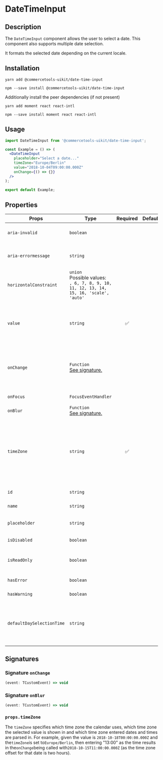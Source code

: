 <!-- THIS IS AN AUTOGENERATED FILE. DO NOT EDIT THIS FILE DIRECTLY. -->
<!-- This file is created by the `yarn generate-readme` script. -->

# DateTimeInput

## Description

The `DateTimeInput` component allows the user to select a date. This component also supports multiple date selection.

It formats the selected date depending on the current locale.

## Installation

```
yarn add @commercetools-uikit/date-time-input
```

```
npm --save install @commercetools-uikit/date-time-input
```

Additionally install the peer dependencies (if not present)

```
yarn add moment react react-intl
```

```
npm --save install moment react react-intl
```

## Usage

```jsx
import DateTimeInput from '@commercetools-uikit/date-time-input';

const Example = () => (
  <DateTimeInput
    placeholder="Select a date..."
    timeZone="Europe/Berlin"
    value="2018-10-04T09:00:00.000Z"
    onChange={() => {}}
  />
);

export default Example;
```

## Properties

| Props                     | Type                                                                                         | Required | Default | Description                                                                                                                                                                                                                                                                        |
| ------------------------- | -------------------------------------------------------------------------------------------- | :------: | ------- | ---------------------------------------------------------------------------------------------------------------------------------------------------------------------------------------------------------------------------------------------------------------------------------- |
| `aria-invalid`            | `boolean`                                                                                    |          |         | Indicate if the value entered in the input is invalid.                                                                                                                                                                                                                             |
| `aria-errormessage`       | `string`                                                                                     |          |         | HTML ID of an element containing an error message related to the input.                                                                                                                                                                                                            |
| `horizontalConstraint`    | `union`<br/>Possible values:<br/>`, 6, 7, 8, 9, 10, 11, 12, 13, 14, 15, 16, 'scale', 'auto'` |          |         | Horizontal size limit of the input field.                                                                                                                                                                                                                                          |
| `value`                   | `string`                                                                                     |    ✅    |         | The selected date, must either be an empty string or a date formatted in ISO 8601 (e.g. "2018-10-04T09:00:00.000Z").                                                                                                                                                               |
| `onChange`                | `Function`<br/>[See signature.](#signature-onChange)                                         |          |         | Called when the date changes. Called with an event containing an empty string (no value) or a string in this format: "YYYY-MM-DD".                                                                                                                                                 |
| `onFocus`                 | `FocusEventHandler`                                                                          |          |         | Called when the date input gains focus.                                                                                                                                                                                                                                            |
| `onBlur`                  | `Function`<br/>[See signature.](#signature-onBlur)                                           |          |         | Called when the date input loses focus.                                                                                                                                                                                                                                            |
| `timeZone`                | `string`                                                                                     |    ✅    |         | Specifies the time zone in which the calendar and selected values are shown. It also influences how entered dates and times are parsed.&#xA;Get list of timezone with `moment.tz.names()` [See moment docs](https://momentjs.com/timezone/docs/#/data-loading/getting-zone-names/) |
| `id`                      | `string`                                                                                     |          |         | Used as the HTML `id` attribute.                                                                                                                                                                                                                                                   |
| `name`                    | `string`                                                                                     |          |         | Used as the HTML `name` attribute.                                                                                                                                                                                                                                                 |
| `placeholder`             | `string`                                                                                     |          |         | Placeholder value to show in the input field                                                                                                                                                                                                                                       |
| `isDisabled`              | `boolean`                                                                                    |          |         | Disables the date picker                                                                                                                                                                                                                                                           |
| `isReadOnly`              | `boolean`                                                                                    |          |         | Disables the date picker menu and sets the input field as read-only                                                                                                                                                                                                                |
| `hasError`                | `boolean`                                                                                    |          |         | Indicates the input field has an error                                                                                                                                                                                                                                             |
| `hasWarning`              | `boolean`                                                                                    |          |         | Indicates the input field has a warning                                                                                                                                                                                                                                            |
| `defaultDaySelectionTime` | `string`                                                                                     |          |         | The time that will be used by default when a user selects a calendar day.&#xA;It must follow the “HH:mm” pattern (eg: 04:30, 13:25, 23:59)                                                                                                                                         |

## Signatures

### Signature `onChange`

```ts
(event: TCustomEvent) => void
```

### Signature `onBlur`

```ts
(event: TCustomEvent) => void
```

### `props.timeZone`

The `timeZone` specifies which time zone the calendar uses, which time zone the selected value is shown in and which time zone entered dates and times are parsed in. For example, given the value is `2018-10-18T00:00:00.000Z` and the`timeZone`is set to`Europe/Berlin`, then entering "13:00" as the time results in the`onChange`being called with`2018-10-15T11:00:00.000Z` (as the time zone offset for that date is two hours).
